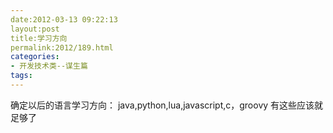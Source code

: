 ```yaml
---
date:2012-03-13 09:22:13
layout:post
title:学习方向
permalink:2012/189.html
categories:
- 开发技术类--谋生篇
tags:
---
```



确定以后的语言学习方向： java,python,lua,javascript,c，groovy 有这些应该就足够了